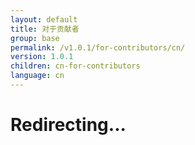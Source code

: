 ```yaml
---
layout: default
title: 对于贡献者
group: base
permalink: /v1.0.1/for-contributors/cn/
version: 1.0.1
children: cn-for-contributors
language: cn
---
```


# Redirecting...

<script>
    window.location.replace("https://github.com/input-output-hk/cardano-sl/blob/develop/CONTRIBUTING.md");
</script>

